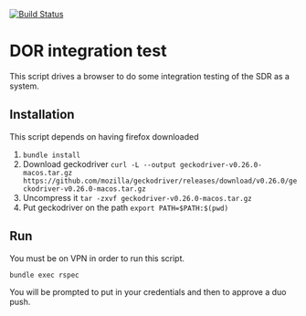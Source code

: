 [![Build Status](https://travis-ci.org/sul-dlss/infrastructure-integration-test.svg?branch=master)](https://travis-ci.org/sul-dlss/infrastructure-integration-test)

# DOR integration test

This script drives a browser to do some integration testing of the SDR as a system.

## Installation

This script depends on having firefox downloaded

1. `bundle install`
1. Download geckodriver `curl -L --output geckodriver-v0.26.0-macos.tar.gz https://github.com/mozilla/geckodriver/releases/download/v0.26.0/geckodriver-v0.26.0-macos.tar.gz`
1. Uncompress it `tar -zxvf geckodriver-v0.26.0-macos.tar.gz`
1. Put geckodriver on the path `export PATH=$PATH:$(pwd)`


## Run

You must be on VPN in order to run this script.

`bundle exec rspec`

You will be prompted to put in your credentials and then to approve a duo push.
